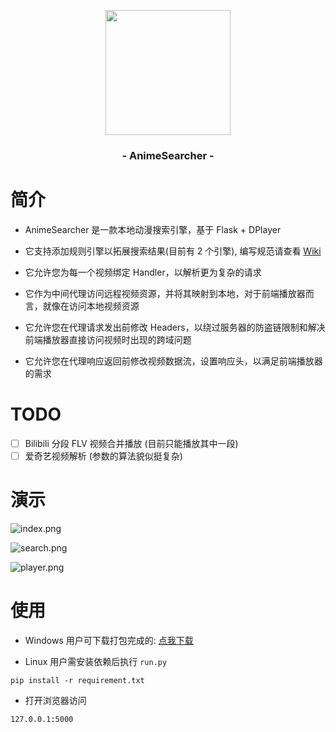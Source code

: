 <p style="text-align: center"><img src="./logo.ico" width="200"></p>
<h3 style="text-align: center">- AnimeSearcher -</h3>

# 简介  
- AnimeSearcher 是一款本地动漫搜索引擎，基于 Flask + DPlayer  

- 它支持添加规则引擎以拓展搜索结果(目前有 2 个引擎), 编写规范请查看 [Wiki](https://github.com/zaxtyson/AnimeSearcher/wiki)  

- 它允许您为每一个视频绑定 Handler，以解析更为复杂的请求

- 它作为中间代理访问远程视频资源，并将其映射到本地，对于前端播放器而言，就像在访问本地视频资源

- 它允许您在代理请求发出前修改 Headers，以绕过服务器的防盗链限制和解决前端播放器直接访问视频时出现的跨域问题

- 它允许您在代理响应返回前修改视频数据流，设置响应头，以满足前端播放器的需求

# TODO
- [ ] Bilibili 分段 FLV 视频合并播放 (目前只能播放其中一段)
- [ ] 爱奇艺视频解析 (参数的算法貌似挺复杂) 

# 演示

![index.png](https://www.6000tu.com/images/2020/02/03/index.png)

![search.png](https://www.6000tu.com/images/2020/02/03/search.png)

![player.png](https://www.6000tu.com/images/2020/02/03/player.png)

# 使用

- Windows 用户可下载打包完成的: [点我下载](https://www.lanzous.com/b0f19w6aj)

- Linux 用户需安装依赖后执行 `run.py`
```
pip install -r requirement.txt
```

- 打开浏览器访问
```
127.0.0.1:5000
```